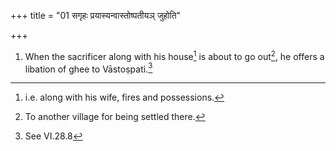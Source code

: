 +++
title = "01 सगृहः प्रयास्यन्वास्तोष्पतीयञ् जुहोति"

+++
1. When the sacrificer along with his house[^1] is about to go out[^2], he offers a libation of ghee to Vāstoṣpati.[^3]  


[^1]: i.e. along with his wife, fires and possessions.  

[^2]: To another village for being settled there.  

[^3]: See VI.28.8
